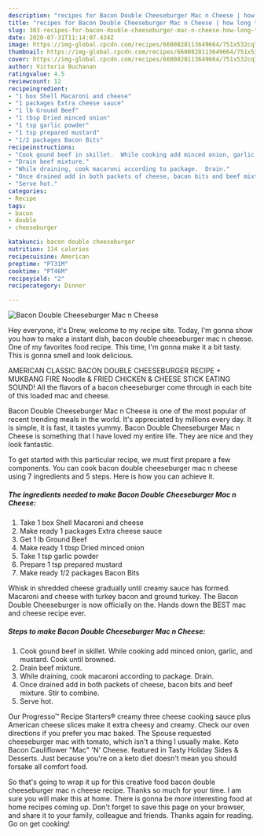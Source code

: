 ```yaml
---
description: "recipes for Bacon Double Cheeseburger Mac n Cheese | how long to bake Bacon Double Cheeseburger Mac n Cheese"
title: "recipes for Bacon Double Cheeseburger Mac n Cheese | how long to bake Bacon Double Cheeseburger Mac n Cheese"
slug: 303-recipes-for-bacon-double-cheeseburger-mac-n-cheese-how-long-to-bake-bacon-double-cheeseburger-mac-n-cheese
date: 2020-07-31T11:14:07.434Z
image: https://img-global.cpcdn.com/recipes/6600828113649664/751x532cq70/bacon-double-cheeseburger-mac-n-cheese-recipe-main-photo.jpg
thumbnail: https://img-global.cpcdn.com/recipes/6600828113649664/751x532cq70/bacon-double-cheeseburger-mac-n-cheese-recipe-main-photo.jpg
cover: https://img-global.cpcdn.com/recipes/6600828113649664/751x532cq70/bacon-double-cheeseburger-mac-n-cheese-recipe-main-photo.jpg
author: Victoria Buchanan
ratingvalue: 4.5
reviewcount: 12
recipeingredient:
- "1 box Shell Macaroni and cheese"
- "1 packages Extra cheese sauce"
- "1 lb Ground Beef"
- "1 tbsp Dried minced onion"
- "1 tsp garlic powder"
- "1 tsp prepared mustard"
- "1/2 packages Bacon Bits"
recipeinstructions:
- "Cook gound beef in skillet.  While cooking add minced onion, garlic, and mustard.  Cook until browned."
- "Drain beef mixture."
- "While draining, cook macaroni according to package.  Drain."
- "Once drained add in both packets of cheese, bacon bits and beef mixture.  Stir to combine."
- "Serve hot."
categories:
- Recipe
tags:
- bacon
- double
- cheeseburger

katakunci: bacon double cheeseburger 
nutrition: 114 calories
recipecuisine: American
preptime: "PT31M"
cooktime: "PT46M"
recipeyield: "2"
recipecategory: Dinner

---
```



![Bacon Double Cheeseburger Mac n Cheese](https://img-global.cpcdn.com/recipes/6600828113649664/751x532cq70/bacon-double-cheeseburger-mac-n-cheese-recipe-main-photo.jpg)

Hey everyone, it's Drew, welcome to my recipe site. Today, I'm gonna show you how to make a instant dish, bacon double cheeseburger mac n cheese. One of my favorites food recipe. This time, I'm gonna make it a bit tasty. This is gonna smell and look delicious.

AMERICAN CLASSIC BACON DOUBLE CHEESEBURGER RECIPE + MUKBANG FIRE Noodle &amp; FRIED CHICKEN &amp; CHEESE STICK EATING SOUND! All the flavors of a bacon cheeseburger come through in each bite of this loaded mac and cheese.

Bacon Double Cheeseburger Mac n Cheese is one of the most popular of recent trending meals in the world. It's appreciated by millions every day. It is simple, it is fast, it tastes yummy. Bacon Double Cheeseburger Mac n Cheese is something that I have loved my entire life. They are nice and they look fantastic.


To get started with this particular recipe, we must first prepare a few components. You can cook bacon double cheeseburger mac n cheese using 7 ingredients and 5 steps. Here is how you can achieve it.

<!--inarticleads1-->

##### The ingredients needed to make Bacon Double Cheeseburger Mac n Cheese:

1. Take 1 box Shell Macaroni and cheese
1. Make ready 1 packages Extra cheese sauce
1. Get 1 lb Ground Beef
1. Make ready 1 tbsp Dried minced onion
1. Take 1 tsp garlic powder
1. Prepare 1 tsp prepared mustard
1. Make ready 1/2 packages Bacon Bits


Whisk in shredded cheese gradually until creamy sauce has formed. Macaroni and cheese with turkey bacon and ground turkey. The Bacon Double Cheeseburger is now officially on the. Hands down the BEST mac and cheese recipe ever. 

<!--inarticleads2-->

##### Steps to make Bacon Double Cheeseburger Mac n Cheese:

1. Cook gound beef in skillet.  While cooking add minced onion, garlic, and mustard.  Cook until browned.
1. Drain beef mixture.
1. While draining, cook macaroni according to package.  Drain.
1. Once drained add in both packets of cheese, bacon bits and beef mixture.  Stir to combine.
1. Serve hot.


Our Progresso™ Recipe Starters® creamy three cheese cooking sauce plus American cheese slices make it extra cheesy and creamy. Check our oven directions if you prefer you mac baked. The Spouse requested cheeseburger mac with tomato, which isn&#39;t a thing I usually make. Keto Bacon Cauliflower &#34;Mac&#34; &#39;N&#39; Cheese. featured in Tasty Holiday Sides &amp; Desserts. Just because you&#39;re on a keto diet doesn&#39;t mean you should forsake all comfort food. 

So that's going to wrap it up for this creative food bacon double cheeseburger mac n cheese recipe. Thanks so much for your time. I am sure you will make this at home. There is gonna be more interesting food at home recipes coming up. Don't forget to save this page on your browser, and share it to your family, colleague and friends. Thanks again for reading. Go on get cooking!
